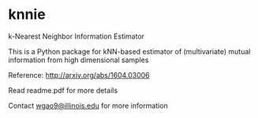 # knnie
k-Nearest Neighbor Information Estimator

This is a Python package for kNN-based estimator of (multivariate) mutual information from high dimensional samples

Reference: http://arxiv.org/abs/1604.03006

Read readme.pdf for more details

Contact wgao9@illinois.edu for more information

